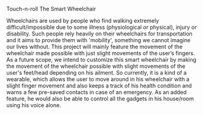Touch-n-roll
The Smart Wheelchair

Wheelchairs are used by people who find walking extremely difficult/impossible due to some illness (physiological or physical), injury or disability. Such people rely heavily on their wheelchairs for transportation and it aims to provide them with 'mobility', something we cannot imagine our lives without. This project will mainly feature the movement of the wheelchair made possible with just slight movements of the user’s fingers. As a future scope, we intend to customize this smart wheelchair by making the movement of the wheelchair possible with slight movements of the user's feet/head depending on his ailment. So currently, it is a kind of a wearable, which allows the user to move around in his wheelchair with a slight finger movement and also keeps a track of his health condition and warns a few pre-saved contacts in case of an emergency. As an added feature, he would also be able to control all the gadgets in his house/room using his voice alone.
